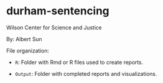 # durham-sentencing
Wilson Center for Science and Justice

By: Albert Sun

File organization:

- `R`: Folder with Rmd or R files used to create reports.

- `Output`: Folder with completed reports and visualizations.
